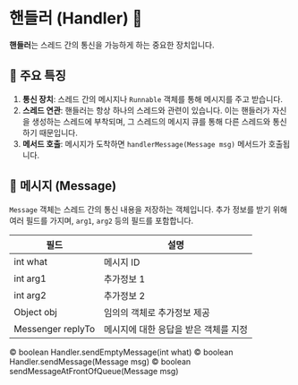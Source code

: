 # 핸들러 (Handler) 🚀

**핸들러**는 스레드 간의 통신을 가능하게 하는 중요한 장치입니다.

## 🌟 주요 특징

1. **통신 장치**: 스레드 간의 메시지나 `Runnable` 객체를 통해 메시지를 주고 받습니다.
2. **스레드 연관**: 핸들러는 항상 하나의 스레드와 관련이 있습니다. 이는 핸들러가 자신을 생성하는 스레드에 부착되며, 그 스레드의 메시지 큐를 통해 다른 스레드와 통신하기 때문입니다.
3. **메서드 호출**: 메시지가 도착하면 `handlerMessage(Message msg)` 메서드가 호출됩니다.

## 📌 메시지 (Message)

`Message` 객체는 스레드 간의 통신 내용을 저장하는 객체입니다. 추가 정보를 받기 위해 여러 필드를 가지며, `arg1`, `arg2` 등의 필드를 포함합니다.


| 필드 | 설명 |
|------|------|
| int what | 메시지 ID |
| int arg1 | 추가정보 1 |
| int arg2 | 추가정보 2 |
| Object obj | 임의의 객체로 추가정보 제공 |
| Messenger replyTo | 메시지에 대한 응답을 받은 객체를 지정|

© boolean Handler.sendEmptyMessage(int what)
© boolean Handler.sendMessage(Message msg)
© boolean sendMessageAtFrontOfQueue(Message msg)
